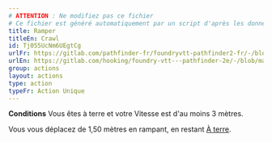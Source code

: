 ```yaml
---
# ATTENTION : Ne modifiez pas ce fichier
# Ce fichier est généré automatiquement par un script d'après les données du module Foundry VTT officiel et de sa traduction
title: Ramper
titleEn: Crawl
id: Tj055UcNm6UEgtCg
urlFr: https://gitlab.com/pathfinder-fr/foundryvtt-pathfinder2-fr/-/blob/master/data/actions/Tj055UcNm6UEgtCg.htm
urlEn: https://gitlab.com/hooking/foundry-vtt---pathfinder-2e/-/blob/master/packs/data/actions.db/crawl.json
group: actions
layout: actions
type: action
typeFr: Action Unique
---
```

<span>**Conditions** Vous êtes à terre et votre Vitesse est d'au moins 3 mètres.

Vous vous déplacez de 1,50 mètres en rampant, en restant [À terre](../etats/à-terre.md).


